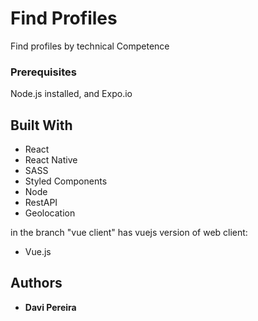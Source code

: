 # Find Profiles

Find profiles by technical Competence

### Prerequisites

Node.js installed, and Expo.io

## Built With

* React
* React Native
* SASS
* Styled Components
* Node
* RestAPI
* Geolocation

in the branch "vue client" has vuejs version of web client:
* Vue.js

## Authors

* **Davi Pereira**
